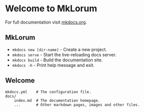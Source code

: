 # Welcome to MkLorum

For full documentation visit [mkdocs.org](https://www.mkdocs.org).

## MkLorum

* `mkdocs new [dir-name]` - Create a new project.
* `mkdocs serve` - Start the live-reloading docs server.
* `mkdocs build` - Build the documentation site.
* `mkdocs -h` - Print help message and exit.

## Welcome

    mkdocs.yml    # The configuration file.
    docs/
        index.md  # The documentation homepage.
        ...       # Other markdown pages, images and other files.
